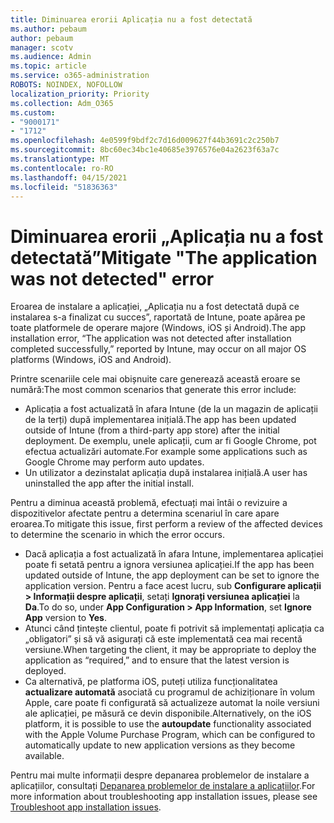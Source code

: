 ```yaml
---
title: Diminuarea erorii Aplicația nu a fost detectată
ms.author: pebaum
author: pebaum
manager: scotv
ms.audience: Admin
ms.topic: article
ms.service: o365-administration
ROBOTS: NOINDEX, NOFOLLOW
localization_priority: Priority
ms.collection: Adm_O365
ms.custom:
- "9000171"
- "1712"
ms.openlocfilehash: 4e0599f9bdf2c7d16d009627f44b3691c2c250b7
ms.sourcegitcommit: 8bc60ec34bc1e40685e3976576e04a2623f63a7c
ms.translationtype: MT
ms.contentlocale: ro-RO
ms.lasthandoff: 04/15/2021
ms.locfileid: "51836363"
---
```

# <a name="mitigate-the-application-was-not-detected-error"></a><span data-ttu-id="96bfa-102">Diminuarea erorii „Aplicația nu a fost detectată”</span><span class="sxs-lookup"><span data-stu-id="96bfa-102">Mitigate "The application was not detected" error</span></span>

<span data-ttu-id="96bfa-103">Eroarea de instalare a aplicației, „Aplicația nu a fost detectată după ce instalarea s-a finalizat cu succes”, raportată de Intune, poate apărea pe toate platformele de operare majore (Windows, iOS și Android).</span><span class="sxs-lookup"><span data-stu-id="96bfa-103">The app installation error, “The application was not detected after installation completed successfully,” reported by Intune, may occur on all major OS platforms (Windows, iOS and Android).</span></span>

<span data-ttu-id="96bfa-104">Printre scenariile cele mai obișnuite care generează această eroare se numără:</span><span class="sxs-lookup"><span data-stu-id="96bfa-104">The most common scenarios that generate this error include:</span></span>

- <span data-ttu-id="96bfa-105">Aplicația a fost actualizată în afara Intune (de la un magazin de aplicații de la terți) după implementarea inițială.</span><span class="sxs-lookup"><span data-stu-id="96bfa-105">The app has been updated outside of Intune (from a third-party app store) after the initial deployment.</span></span> <span data-ttu-id="96bfa-106">De exemplu, unele aplicații, cum ar fi Google Chrome, pot efectua actualizări automate.</span><span class="sxs-lookup"><span data-stu-id="96bfa-106">For example some applications such as Google Chrome may perform auto updates.</span></span>
- <span data-ttu-id="96bfa-107">Un utilizator a dezinstalat aplicația după instalarea inițială.</span><span class="sxs-lookup"><span data-stu-id="96bfa-107">A user has uninstalled the app after the initial install.</span></span>

<span data-ttu-id="96bfa-108">Pentru a diminua această problemă, efectuați mai întâi o revizuire a dispozitivelor afectate pentru a determina scenariul în care apare eroarea.</span><span class="sxs-lookup"><span data-stu-id="96bfa-108">To mitigate this issue, first perform a review of the affected devices to determine the scenario in which the error occurs.</span></span>

- <span data-ttu-id="96bfa-109">Dacă aplicația a fost actualizată în afara Intune, implementarea aplicației poate fi setată pentru a ignora versiunea aplicației.</span><span class="sxs-lookup"><span data-stu-id="96bfa-109">If the app has been updated outside of Intune, the app deployment can be set to ignore the application version.</span></span> <span data-ttu-id="96bfa-110">Pentru a face acest lucru, sub **Configurare aplicații > Informații despre aplicații**, setați **Ignorați versiunea aplicației** la **Da**.</span><span class="sxs-lookup"><span data-stu-id="96bfa-110">To do so, under **App Configuration > App Information**, set **Ignore App** version to **Yes**.</span></span>
- <span data-ttu-id="96bfa-111">Atunci când țintește clientul, poate fi potrivit să implementați aplicația ca „obligatori” și să vă asigurați că este implementată cea mai recentă versiune.</span><span class="sxs-lookup"><span data-stu-id="96bfa-111">When targeting the client, it may be appropriate to deploy the application as “required,” and to ensure that the latest version is deployed.</span></span>
- <span data-ttu-id="96bfa-112">Ca alternativă, pe platforma iOS, puteți utiliza funcționalitatea **actualizare automată** asociată cu programul de achiziționare în volum Apple, care poate fi configurată să actualizeze automat la noile versiuni ale aplicației, pe măsură ce devin disponibile.</span><span class="sxs-lookup"><span data-stu-id="96bfa-112">Alternatively, on the iOS platform, it is possible to use the **autoupdate** functionality associated with the Apple Volume Purchase Program, which can be configured to automatically update to new application versions as they become available.</span></span>

<span data-ttu-id="96bfa-113">Pentru mai multe informații despre depanarea problemelor de instalare a aplicațiilor, consultați [Depanarea problemelor de instalare a aplicațiilor](https://docs.microsoft.com/intune/troubleshoot-app-install).</span><span class="sxs-lookup"><span data-stu-id="96bfa-113">For more information about troubleshooting app installation issues, please see [Troubleshoot app installation issues](https://docs.microsoft.com/intune/troubleshoot-app-install).</span></span>
